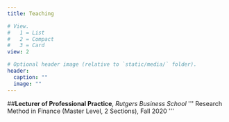 ```yaml
---
title: Teaching

# View.
#   1 = List
#   2 = Compact
#   3 = Card
view: 2

# Optional header image (relative to `static/media/` folder).
header:
  caption: ""
  image: ""
---
```


##**Lecturer of Professional Practice**, *Rutgers Business School*
'''
Research Method in Finance (Master Level, 2 Sections), Fall 2020
'''
